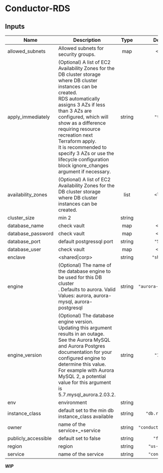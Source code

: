 # Conductor-RDS
## Inputs

| Name | Description | Type | Default | Required |
|------|-------------|:----:|:-----:|:-----:|
| allowed\_subnets | Allowed subnets for security groups. | map | `<map>` | no |
| apply\_immediately |  (Optional) A list of EC2 Availability Zones for the DB cluster storage where DB cluster instances can be created. <br  /> RDS automatically assigns 3 AZs if less than 3 AZs are configured, which will show as a difference requiring resource recreation next Terraform apply.<br  />  It is recommended to specify 3 AZs or use the lifecycle configuration block ignore_changes argument if necessary. | string | `"true"` | no |
| availability\_zones | (Optional) A list of EC2 Availability Zones for the DB cluster storage where DB cluster instances can be created. <br  />  | list | `<list>` | no |
| cluster\_size | min 2 | string | `"2"` | no |
| database\_name | check vault | map | `<map>` | no |
| database\_password | check vault | map | `<map>` | no |
| database\_port | default postgressql port | string | `"5432"` | no |
| database\_user | check vault | map | `<map>` | no |
| enclave | <shared\|corp> | string | `"shared"` | no |
| engine |(Optional) The name of the database engine to be used for this DB cluster<br  />. Defaults to aurora. Valid Values: aurora, aurora-mysql, aurora-postgresql  | string | `"aurora-postgresql"` | no |
| engine\_version | (Optional) The database engine version.<br  /> Updating this argument results in an outage.<br  /> See the Aurora MySQL and Aurora Postgres documentation for your configured engine to determine this value.<br  /> For example with Aurora MySQL 2, a potential value for this argument is 5.7.mysql_aurora.2.03.2.<br  /> | string | `"10.6"` | no |
| env | environment | string | `""` | yes |
| instance\_class | default set to the min db instance_class available | string | `"db.r5.large"` | no |
| owner | name of the service+_+service | string | `"conductor_service"` | no |
| publicly\_accessible | default set to false | string | `"false"` | no |
| region | region | string | `"us-west-2"` | no |
| service | name of the service | string | `"conductor"` | no |


***WIP***